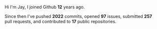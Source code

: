 Hi I'm Jay, I joined Github **12** years ago.

Since then I've pushed **2022** commits, opened **97** issues, submitted **257** pull requests, and contributed to **17** public repositories.
